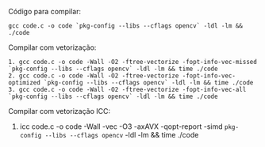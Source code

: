 Código para compilar:

```
gcc code.c -o code `pkg-config --libs --cflags opencv` -ldl -lm && ./code
```

Compilar com vetorização:

```
1. gcc code.c -o code -Wall -O2 -ftree-vectorize -fopt-info-vec-missed `pkg-config --libs --cflags opencv` -ldl -lm && time ./code
2. gcc code.c -o code -Wall -O2 -ftree-vectorize -fopt-info-vec-optimized `pkg-config --libs --cflags opencv` -ldl -lm && time ./code
3. gcc code.c -o code -Wall -O2 -ftree-vectorize -fopt-info-vec-all `pkg-config --libs --cflags opencv` -ldl -lm && time ./code
```

Compilar com vetorização ICC:

1. icc code.c -o code -Wall -vec -O3 -axAVX -qopt-report -simd `pkg-config --libs --cflags opencv` -ldl -lm && time ./code
